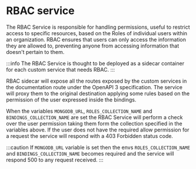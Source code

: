 # RBAC service

The RBAC Service is responsible for handling permissions, useful to restrict access to specific resources, based on the Roles of individual users within an organization. RBAC ensures that users can only access the information they are allowed to, preventing anyone from accessing information that doesn't pertain to them.

:::info
The RBAC Service is thought to be deployed as a sidecar container for each custom service that needs RBAC.
:::

RBAC sidecar will expose all the routes exposed by the custom services in the documentation route under the OpenAPI 3 specification. The service will proxy them to the original destination applying some rules based on the permission of the user expressed inside the bindings.

When the variables `MONGODB_URL`, `ROLES_COLLECTION_NAME` and `BINDINGS_COLLECTION_NAME` are set the RBAC Service will perform a check over the user permission taking them form the collection specified in the variables above. If the user does not have the required allow permission for a request the service will respond with a 403 Forbidden status code.

:::caution
If `MONGODB_URL` variable is set then the envs  `ROLES_COLLECTION_NAME` and `BINDINGS_COLLECTION_NAME` becomes required and the service will respond 500 to any request received.
:::
